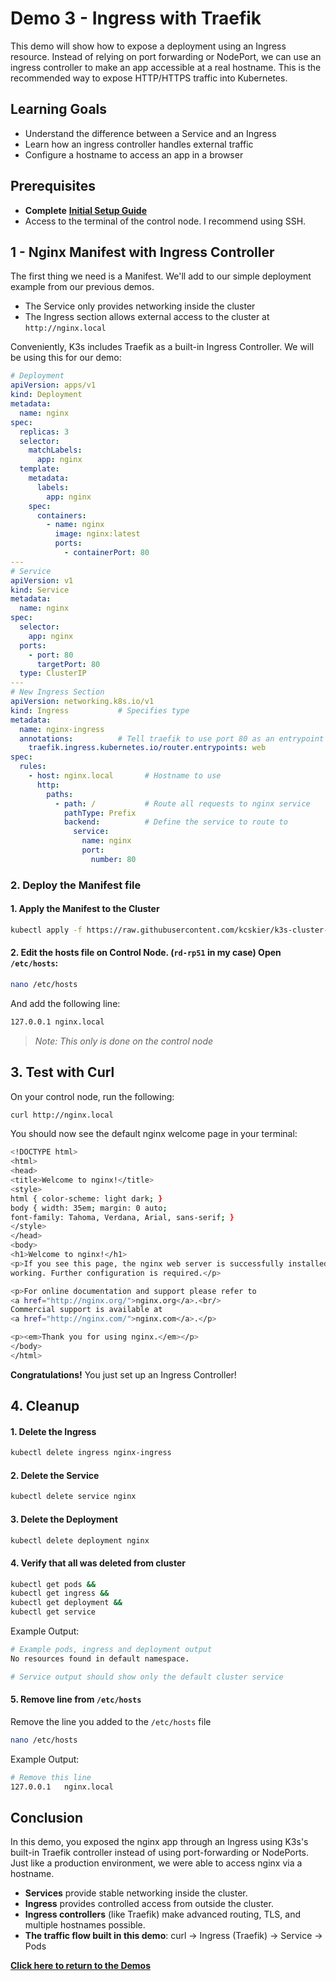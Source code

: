 # Demo 3 - Ingress with Traefik

This demo will show how to expose a deployment using an Ingress resource. Instead of relying on port forwarding or NodePort, we can use an ingress controller to make an app accessible at a real hostname. This is the recommended way to expose HTTP/HTTPS traffic into Kubernetes.

## Learning Goals

- Understand the difference between a Service and an Ingress
- Learn how an ingress controller handles external traffic
- Configure a hostname to access an app in a browser

## Prerequisites

- **Complete** [**Initial Setup Guide**](../00-initial-setup/initial-setup.md)
- Access to the terminal of the control node. I recommend using SSH.

## 1 - Nginx Manifest with Ingress Controller

The first thing we need is a Manifest. We'll add to our simple deployment example from our previous demos.

- The Service only provides networking inside the cluster
- The Ingress section allows external access to the cluster at `http://nginx.local`

Conveniently, K3s includes Traefik as a built-in Ingress Controller. We will be using this for our demo:

```yaml
# Deployment
apiVersion: apps/v1
kind: Deployment
metadata:
  name: nginx
spec:
  replicas: 3
  selector:
    matchLabels:
      app: nginx
  template:
    metadata:
      labels:
        app: nginx
    spec:
      containers:
        - name: nginx
          image: nginx:latest
          ports:
            - containerPort: 80
---
# Service
apiVersion: v1
kind: Service
metadata:
  name: nginx
spec:
  selector:
    app: nginx
  ports:
    - port: 80
      targetPort: 80
  type: ClusterIP
---
# New Ingress Section
apiVersion: networking.k8s.io/v1
kind: Ingress           # Specifies type
metadata:
  name: nginx-ingress
  annotations:          # Tell traefik to use port 80 as an entrypoint
    traefik.ingress.kubernetes.io/router.entrypoints: web
spec:
  rules:
    - host: nginx.local       # Hostname to use
      http:
        paths:
          - path: /           # Route all requests to nginx service
            pathType: Prefix
            backend:          # Define the service to route to
              service:
                name: nginx
                port:
                  number: 80

```

### 2. Deploy the Manifest file

#### 1. Apply the Manifest to the Cluster

```bash
kubectl apply -f https://raw.githubusercontent.com/kcskier/k3s-cluster-demo/main/manifests/demo/30-ingress_example.yaml
```

#### 2. Edit the hosts file on Control Node. (`rd-rp51` in my case) Open `/etc/hosts`:

```bash
nano /etc/hosts
```

And add the following line:
```bash
127.0.0.1 nginx.local
```

> *Note: This only is done on the control node*

## 3. Test with Curl

On your control node, run the following:

```bash
curl http://nginx.local
```

You should now see the default nginx welcome page in your terminal:

```bash
<!DOCTYPE html>
<html>
<head>
<title>Welcome to nginx!</title>
<style>
html { color-scheme: light dark; }
body { width: 35em; margin: 0 auto;
font-family: Tahoma, Verdana, Arial, sans-serif; }
</style>
</head>
<body>
<h1>Welcome to nginx!</h1>
<p>If you see this page, the nginx web server is successfully installed and
working. Further configuration is required.</p>

<p>For online documentation and support please refer to
<a href="http://nginx.org/">nginx.org</a>.<br/>
Commercial support is available at
<a href="http://nginx.com/">nginx.com</a>.</p>

<p><em>Thank you for using nginx.</em></p>
</body>
</html>
```

**Congratulations!** You just set up an Ingress Controller!

## 4. Cleanup

#### 1. Delete the Ingress
```bash
kubectl delete ingress nginx-ingress
```

#### 2. Delete the Service
```bash
kubectl delete service nginx
```

#### 3. Delete the Deployment
```bash
kubectl delete deployment nginx
```

#### 4. Verify that all was deleted from cluster
```bash
kubectl get pods &&
kubectl get ingress &&
kubectl get deployment &&
kubectl get service
```

Example Output:
```bash
# Example pods, ingress and deployment output
No resources found in default namespace.

# Service output should show only the default cluster service
```

#### 5. Remove line from `/etc/hosts`
Remove the line you added to the `/etc/hosts` file

```bash
nano /etc/hosts
```

Example Output:
```bash
# Remove this line
127.0.0.1   nginx.local
```

## Conclusion

In this demo, you exposed the nginx app through an Ingress using K3s's built-in Traefik controller instead of using port-forwarding or NodePorts. Just like a production environment, we were able to access nginx via a hostname.

- **Services** provide stable networking inside the cluster.
- **Ingress** provides controlled access from outside the cluster.
- **Ingress controllers** (like Traefik) make advanced routing, TLS, and multiple hostnames possible.
- **The traffic flow built in this demo**: curl → Ingress (Traefik) → Service → Pods

[**Click here to return to the Demos**](../README.md#demos)